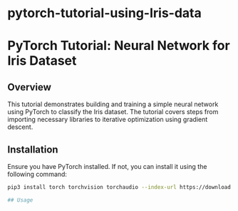 # pytorch-tutorial-using-Iris-data

# PyTorch Tutorial: Neural Network for Iris Dataset

## Overview
This tutorial demonstrates building and training a simple neural network using PyTorch to classify the Iris dataset. The tutorial covers steps from importing necessary libraries to iterative optimization using gradient descent.

## Installation
Ensure you have PyTorch installed. If not, you can install it using the following command:
```bash
pip3 install torch torchvision torchaudio --index-url https://download.pytorch.org/whl/cu118

## Usage
